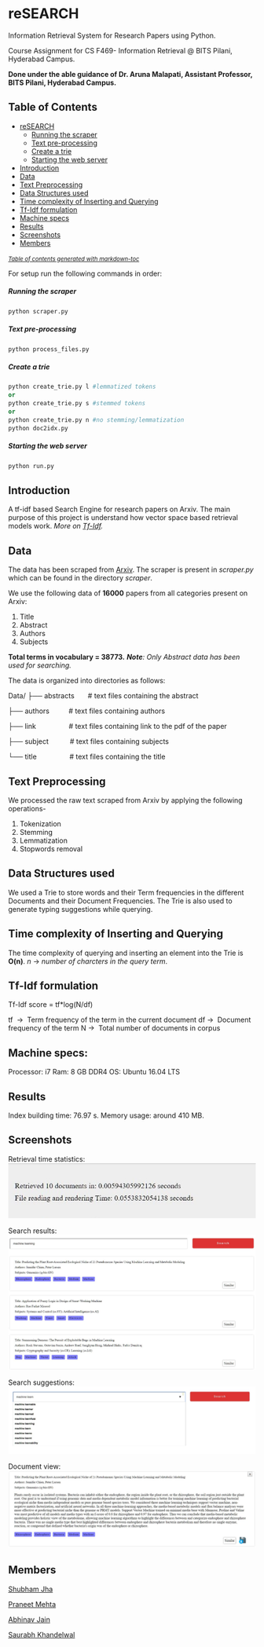 # reSEARCH
Information Retrieval System for Research Papers using Python.

Course Assignment for CS F469- Information Retrieval @ BITS Pilani, Hyderabad Campus.

**Done under the able guidance of Dr. Aruna Malapati, Assistant Professor, BITS Pilani, Hyderabad Campus.**

## Table of Contents
 * [reSEARCH](#research)
    * [Running the scraper](#running-the-scraper)
    * [Text pre-processing](#text-pre-processing)
    * [Create a trie](#create-a-trie)
    * [Starting the web server](#starting-the-web-server)
  * [Introduction](#introduction)
  * [Data](#data)
  * [Text Preprocessing](#text-preprocessing)
  * [Data Structures used](#data-structures-used)
  * [Time complexity of Inserting and Querying](#time-complexity-of-inserting-and-querying)
  * [Tf-Idf formulation](#tf-idf-formulation)
  * [Machine specs](#machine-specs)
  * [Results](#results)
  * [Screenshots](#screenshots)
  * [Members](#members)

<small><i><a href='http://ecotrust-canada.github.io/markdown-toc/'>Table of contents generated with markdown-toc</a></i></small>

For setup run the following commands in order:

##### Running the scraper
```python
python scraper.py
```
##### Text pre-processing
```python
python process_files.py
```
##### Create a trie
```python
python create_trie.py l #lemmatized tokens
or
python create_trie.py s #stemmed tokens
or
python create_trie.py n #no stemming/lemmatization
python doc2idx.py 
```
##### Starting the web server
```python
python run.py
```
## Introduction
A tf-idf based Search Engine for research papers on Arxiv. The main purpose of this project is understand how vector space based retrieval models work.
*More on [Tf-Idf](https://en.wikipedia.org/wiki/Tf%E2%80%93idf).*

## Data
The data has been scraped from [Arxiv](https://arxiv.org). The scraper is present in *scraper.py* which can be found in the directory *scraper*.

We use the following data  of **16000** papers from all categories present on Arxiv:
1. Title
2. Abstract
3. Authors
4. Subjects

**Total terms in vocabulary = 38773.**
***Note**: Only Abstract data has been used for searching.*

The data is organized into directories as follows:

Data/
├── abstracts &nbsp;&nbsp;&nbsp;&nbsp;&nbsp;   # text files containing the abstract

├── authors     &nbsp;&nbsp;&nbsp;&nbsp;&nbsp;&nbsp;&nbsp;&nbsp;&nbsp;# text files containing authors 

├── link       &nbsp;&nbsp;&nbsp;&nbsp;&nbsp;&nbsp;&nbsp;&nbsp;&nbsp;&nbsp;&nbsp;&nbsp;&nbsp;&nbsp;&nbsp; # text files containing link to the pdf of the paper

├── subject     &nbsp;&nbsp;&nbsp;&nbsp;&nbsp;&nbsp;&nbsp;&nbsp;&nbsp;&nbsp;# text files containing subjects

└── title       &nbsp;&nbsp;&nbsp;&nbsp;&nbsp;&nbsp;&nbsp;&nbsp;&nbsp;&nbsp;&nbsp;&nbsp;&nbsp;&nbsp;&nbsp;&nbsp;# text files containing the title 


## Text Preprocessing
We processed the raw text scraped from Arxiv by applying the following operations-
1. Tokenization
2. Stemming
3. Lemmatization
4. Stopwords removal

## Data Structures used
We used a Trie to store words and their Term frequencies in the different Documents and their Document Frequencies. The Trie is also used to generate typing suggestions while querying.

## Time complexity of Inserting and Querying
The time complexity of querying and inserting an element into the Trie is **O(n)**.
*n* → *number of charcters in the query term*.

## Tf-Idf formulation
Tf-Idf score = tf*log(N/df)

tf &nbsp;→ &nbsp;Term frequency of the term in the current document
df → &nbsp;Document frequency of the term
N → &nbsp;Total number of documents in corpus

## Machine specs:
Processor: i7
Ram: 8 GB DDR4
OS: Ubuntu 16.04 LTS

## Results
Index building time: 76.97 s.
Memory usage: around 410 MB.

## Screenshots

Retrieval time statistics:
![alt text][logo]

[logo]: time.JPG "Logo Title Text 2"

Search results:
![alt text][logo1]

[logo1]: results.JPG "Logo Title Text 2"

Search suggestions:
![alt text][logo2]

[logo2]: suggestions.JPG "Logo Title Text 2"

Document view:
![alt text][logo3]

[logo3]: docview.JPG "Logo Title Text 2"

## Members
[Shubham Jha](github.com/shubhamjha97)

[Praneet Mehta](github.com/praneetmehta)

[Abhinav Jain](github.com/abhinav1112)

[Saurabh Khandelwal](http://github.com/stgstg27)
